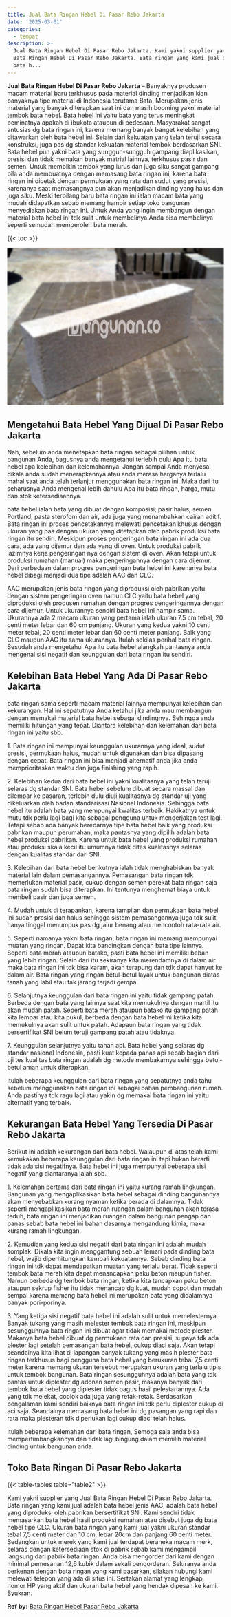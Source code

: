 ```yaml
---
title: Jual Bata Ringan Hebel Di Pasar Rebo Jakarta
date: '2025-03-01'
categories:
  - tempat
description: >-
  Jual Bata Ringan Hebel Di Pasar Rebo Jakarta. Kami yakni supplier yang Jual
  Bata Ringan Hebel Di Pasar Rebo Jakarta. Bata ringan yang kami jual adalah
  bata h...
---
```


**Jual Bata Ringan Hebel Di Pasar Rebo Jakarta** – Banyaknya produsen macam material baru terkhusus pada material dinding menjadikan kian banyaknya tipe material di Indonesia terutama Bata. Merupakan jenis material yang banyak diterapkan saat ini dan masih booming yakni material tembok bata hebel. Bata hebel ini yaitu bata yang terus meningkat peminatnya apakah di ibukota ataupun di pedesaan. Masyarakat sangat antusias dg bata ringan ini, karena memang banyak banget kelebihan yang ditawarkan oleh bata hebel ini. Selain dari kekuatan yang telah teruji secara konstruksi, juga pas dg standar kekuatan material tembok berdasarkan SNI. Bata hebel pun yakni bata yang sungguh-sungguh gampang diaplikasikan, presisi dan tidak memakan banyak matrial lainnya, terkhusus pasir dan semen. Untuk membikin tembok yang lurus dan juga siku sangat gampang bila anda membuatnya dengan memasang bata ringan ini, karena bata ringan ini dicetak dengan permukaan yang rata dan sudut yang presisi, karenanya saat memasangnya pun akan menjadikan dinding yang halus dan juga siku. Meski terbilang baru bata ringan ini ialah macam bata yang mudah didapatkan sebab memang hampir setiap toko bangunan menyediakan bata ringan ini. Untuk Anda yang ingin membangun dengan material bata hebel ini tdk sulit untuk membelinya Anda bisa membelinya seperti semudah memperoleh bata merah.

{{< toc >}}

![Jual Bata Ringan Hebel Di Pasar Rebo Jakarta](/images/jual-hebel-murah-01.png)

## Mengetahui Bata Hebel Yang Dijual Di Pasar Rebo Jakarta

Nah, sebelum anda menetapkan bata ringan sebagai pilihan untuk bangunan Anda, bagusnya anda mengetahui terlebih dulu Apa itu bata hebel apa kelebihan dan kelemahannya. Jangan sampai Anda menyesal dikala anda sudah menerapkannya atau anda merasa harganya terlalu mahal saat anda telah terlanjur menggunakan bata ringan ini. Maka dari itu seharusnya Anda mengenal lebih dahulu Apa itu bata ringan, harga, mutu dan stok ketersediaannya.

bata hebel ialah bata yang dibuat dengan komposisi; pasir halus, semen Portland, pasta sterofom dan air, ada juga yang menambahkan cairan aditif. Bata ringan ini proses pencetakannya melewati pencetakan khusus dengan ukuran yang pas dengan ukuran yang ditetapkan oleh pabrik produksi bata ringan itu sendiri. Meskipun proses pengeringan bata ringan ini ada dua cara, ada yang dijemur dan ada yang di oven. Untuk produksi pabrik lazimnya kerja pengeringan nya dengan sistem di oven. Akan tetapi untuk produksi rumahan (manual) maka pengeringannya dengan cara dijemur. Dari perbedaan dalam progres pengeringan bata hebel ini karenanya bata hebel dibagi menjadi dua tipe adalah AAC dan CLC.

AAC merupakan jenis bata ringan yang diproduksi oleh pabrikan yaitu dengan sistem pengeringan oven namun CLC yaitu bata hebel yang diproduksi oleh produsen rumahan dengan progres pengeringannya dengan cara dijemur. Untuk ukurannya sendiri bata hebel ini hampir sama. Ukurannya ada 2 macam ukuran yang pertama ialah ukuran 7.5 cm tebal, 20 centi meter lebar dan 60 cm panjang. Ukuran yang kedua yakni 10 centi meter tebal, 20 centi meter lebar dan 60 centi meter panjang. Baik yang CLC maupun AAC itu sama ukurannya. Itulah sekilas perihal bata ringan. Sesudah anda mengetahui Apa itu bata hebel alangkah pantasnya anda mengenal sisi negatif dan keunggulan dari bata ringan itu sendiri.

## Kelebihan Bata Hebel Yang Ada Di Pasar Rebo Jakarta

bata ringan sama seperti macam material lainnya mempunyai kelebihan dan kekurangan. Hal ini sepatutnya Anda ketahui jika anda mau membangun dengan memakai material bata hebel sebagai dindingnya. Sehingga anda memiliki hitungan yang tepat. Diantara kelebihan dan kelemahan dari bata ringan ini yaitu sbb.

1\. Bata ringan ini mempunyai keunggulan ukurannya yang ideal, sudut presisi, permukaan halus, mudah untuk digunakan dan bisa dipasang dengan cepat. Bata ringan ini bisa menjadi alternatif anda jika anda memprioritaskan waktu dan juga finishing yang rapih.

2\. Kelebihan kedua dari bata hebel ini yakni kualitasnya yang telah teruji selaras dg standar SNI. Bata hebel sebelum dibuat secara massal dan dilempar ke pasaran, terlebih dulu diuji kualitasnya dg standar uji yang dikeluarkan oleh badan standarisasi Nasional Indonesia. Sehingga bata hebel itu adalah bata yang mempunyai kwalitas terbaik. Hakikatnya untuk mutu tdk perlu lagi bagi kita sebagai pengguna untuk mengerjakan test lagi. Tetapi sebab ada banyak beredarnya tipe bata hebel baik yang produksi pabrikan maupun perumahan, maka pantasnya yang dipilih adalah bata hebel produksi pabrikan. Karena untuk bata hebel yang produksi rumahan atau produksi skala kecil itu umumnya tidak dites kualitasnya selaras dengan kualitas standar dari SNI.

3\. Kelebihan dari bata hebel berikutnya ialah tidak menghabiskan banyak material lain dalam pemasangannya. Pemasangan bata ringan tdk memerlukan material pasir, cukup dengan semen perekat bata ringan saja bata ringan sudah bisa diterapkan. Ini tentunya menghemat biaya untuk membeli pasir dan juga semen.

4\. Mudah untuk di terapankan, karena tampilan dan permukaan bata hebel ini sudah presisi dan halus sehingga sistem pemasangannya juga tdk sulit, hanya tinggal menumpuk pas dg jalur benang atau mencontoh rata-rata air.

5\. Seperti namanya yakni bata ringan, bata ringan ini memang mempunyai muatan yang ringan. Dapat kita bandingkan dengan bata tipe lainnya. Seperti bata merah ataupun batako, pasti bata hebel ini memiliki beban yang lebih ringan. Selain dari itu sekiranya kita merendamnya di dalam air maka bata ringan ini tdk bisa karam, akan terapung dan tdk dapat hanyut ke dalam air. Bata ringan yang ringan betul-betul layak untuk bangunan diatas tanah yang labil atau tak jarang terjadi gempa.

6\. Selanjutnya keunggulan dari bata ringan ini yaitu tidak gampang patah. Berbeda dengan bata yang lainnya saat kita memukulnya dengan martil itu akan mudah patah. Seperti bata merah ataupun batako itu gampang patah kita lempar atau kita pukul, berbeda dengan bata hebel ini ketika kita memukulnya akan sulit untuk patah. Adapaun bata ringan yang tidak bersertifikat SNI belum teruji gampang patah atau tidaknya.

7\. Keunggulan selanjutnya yaitu tahan api. Bata hebel yang selaras dg standar nasional Indonesia, pasti kuat kepada panas api sebab bagian dari uji tes kualitas bata ringan adalah dg metode membakarnya sehingga betul-betul aman untuk diterapkan.

Itulah beberapa keunggulan dari bata ringan yang sepatutnya anda tahu sebelum menggunakan bata ringan ini sebagai bahan pembangunan rumah. Anda pastinya tdk ragu lagi atau yakin dg memakai bata ringan ini yaitu alternatif yang terbaik.

## Kekurangan Bata Hebel Yang Tersedia Di Pasar Rebo Jakarta

Berikut ini adalah kekurangan dari bata hebel. Walaupun di atas telah kami kemukakan beberapa keunggulan dari bata ringan ini tapi bukan berarti tidak ada sisi negatifnya. Bata hebel ini juga mempunyai beberapa sisi negatif yang diantaranya ialah sbb.

1\. Kelemahan pertama dari bata ringan ini yaitu kurang ramah lingkungan. Bangunan yang mengaplikasikan bata hebel sebagai dinding bangunannya akan menyebabkan kurang nyaman ketika berada di dalamnya. Tidak seperti mengaplikasikan bata merah ruangan dalam bangunan akan terasa teduh, bata ringan ini menjadikan ruangan dalam bangunan pengap dan panas sebab bata hebel ini bahan dasarnya mengandung kimia, maka kurang ramah lingkungan.

2\. Kemudian yang kedua sisi negatif dari bata ringan ini adalah mudah somplak. Dikala kita ingin menggantung sebuah lemari pada dinding bata hebel, wajib diperhitungkan kembali kekuatannya. Sebab dinding bata ringan ini tdk dapat mendapatkan muatan yang terlalu berat. Tidak seperti tembok bata merah kita dapat menancapkan paku beton maupun fisher. Namun berbeda dg tembok bata ringan, ketika kita tancapkan paku beton ataupun sekrup fisher itu tidak menancap dg kuat, mudah copot dan mudah sempal karena memang bata hebel ini merupakan bata yang didalamnya banyak pori-porinya.

3\. Yang ketiga sisi negatif bata hebel ini adalah sulit untuk memelesternya. Banyak tukang yang masih melester tembok bata ringan ini, meskipun sesungguhnya bata ringan ini dibuat agar tidak memakai metode plester. Makanya bata hebel dibuat dg permukaan rata dan presisi, supaya tdk ada plester lagi setelah pemasangan bata hebel, cukup diaci saja. Akan tetapi seandainya kita lihat di lapangan banyak tukang yang masih plester bata ringan terkhusus bagi pengguna bata hebel yang berukuran tebal 7,5 centi meter karena memang ukuran tersebut merupakan ukuran yang terlalu tipis untuk tembok bangunan. Bata ringan sesungguhnya adalah bata yang tdk pantas untuk diplester dg adonan semen pasir, makanya banyak dari tembok bata hebel yang diplester tidak bagus hasil pelestariannya. Ada yang tdk melekat, coplok ada juga yang retak-retak. Berdasarkan pengalaman kami sendiri baiknya bata ringan ini tdk perlu diplester cukup di aci saja. Seandainya memasang bata hebel ini dg pasangan yang rapi dan rata maka plesteran tdk diperlukan lagi cukup diaci telah halus.

Itulah beberapa kelemahan dari bata ringan, Semoga saja anda bisa mempertimbangkannya dan tidak lagi bingung dalam memilih material dinding untuk bangunan anda.

## Toko Bata Ringan Di Pasar Rebo Jakarta

{{< table-tables table="table2" >}}

Kami yakni supplier yang Jual Bata Ringan Hebel Di Pasar Rebo Jakarta. Bata ringan yang kami jual adalah bata hebel jenis AAC, adalah bata hebel yang diproduksi oleh pabrikan bersertifikat SNI. Kami sendiri tidak memasarkan bata hebel hasil produksi rumahan atau disebut juga dg bata hebel tipe CLC. Ukuran bata ringan yang kami jual yakni ukuran standar tebal 7,5 centi meter dan 10 cm, lebar 20cm dan panjang 60 centi meter. Sedangkan untuk merek yang kami jual terdapat beraneka macam merk, selaras dengan ketersediaan stok di pabrik sebab kami mengambil langsung dari pabrik bata ringan. Anda bisa mengorder dari kami dengan minimal pemesanan 12,6 kubik dalam sekali pengorderan. Sekiranya anda berkenan dengan bata ringan yang kami pasarkan, silakan hubungi kami melewati telepon yang ada di situs ini. Sertakan alamat yang lengkap, nomor HP yang aktif dan ukuran bata hebel yang hendak dipesan ke kami. Syukran.

**Ref by:** [Bata Ringan Hebel Pasar Rebo Jakarta](https://id.wikipedia.org/wiki/Bata)
